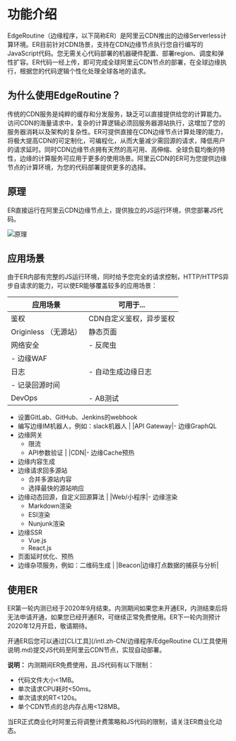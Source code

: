 # 功能介绍

EdgeRoutine（边缘程序，以下简称ER）是阿里云CDN推出的边缘Serverless计算环境。ER目前针对CDN场景，支持在CDN边缘节点执行您自行编写的JavaScript代码。您无需关心代码部署的机器硬件配置、部署region、调度和弹性扩容。ER代码一经上传，即可完成全球阿里云CDN节点的部署，在全球边缘执行，根据您的代码逻辑个性化处理全球各地的请求。

## 为什么使用EdgeRoutine？

传统的CDN服务是纯粹的缓存和分发服务，缺乏可以直接提供给您的计算能力。访问CDN的海量请求中，复杂的计算逻辑必须回服务器源站执行，这增加了您的服务器消耗以及架构的复杂性。ER可提供直接在CDN边缘节点计算处理的能力，将极大提高CDN的可定制化，可编程化，从而大量减少需回源的请求，降低用户的请求延时。同时CDN边缘节点拥有天然的高可用、高伸缩、全球负载均衡的特性，边缘的计算服务可应用于更多的使用场景。阿里云CDN的ER可为您提供边缘节点的计算环境，为您的代码部署提供更多的选择。

## 原理

ER直接运行在阿里云CDN边缘节点上，提供独立的JS运行环境，供您部署JS代码。

![原理](https://static-aliyun-doc.oss-cn-hangzhou.aliyuncs.com/assets/img/zh-CN/1297606951/p86758.png)

## 应用场景

由于ER内部有完整的JS运行环境，同时给予您完全的请求控制，HTTP/HTTPS异步自请求的能力，可以使ER能够覆盖较多的应用场景：

|应用场景|可用于...|
|----|------|
|鉴权|CDN自定义鉴权，异步鉴权|
|Originless （无源站）|静态页面|
|网络安全|-   反爬虫
-   边缘WAF |
|日志|-   自动生成边缘日志
-   记录回源时间 |
|DevOps|-   AB测试
-   设置GitLab、GitHub、Jenkins的webhook
-   编写边缘IM机器人，例如：slack机器人 |
|API Gateway|-   边缘GraphQL
-   边缘网关
    -   限流
    -   API参数验证 |
|CDN|-   边缘Cache预热
-   边缘内容生成
-   边缘请求回多源站
    -   合并多源站内容
    -   选择最快的源站响应
-   边缘动态回源，自定义回源算法 |
|Web/小程序|-   边缘渲染
    -   Markdown渲染
    -   ESI渲染
    -   Nunjunk渲染
-   边缘SSR
    -   Vue.js
    -   React.js
-   页面延时优化、预热
-   边缘杂项服务，例如：二维码生成 |
|Beacon|边缘打点数据的捕获与分析|

## 使用ER

ER第一轮内测已经于2020年9月结束。内测期间如果您未开通ER，内测结束后将无法申请开通，如果您已经开通ER，可继续正常免费使用。ER下一轮内测预计2020年12月开启，敬请期待。

开通ER后您可以通过[CLI工具](/intl.zh-CN/边缘程序/EdgeRoutine CLI工具使用说明.md)提交JS代码至阿里云CDN节点，实现自动部署。

**说明：** 内测期间ER免费使用，且JS代码有以下限制：

-   代码文件大小<1MB。
-   单次请求CPU耗时<50ms。
-   单次请求的RT<120s。
-   单个CDN节点的总内存占用<128MB。

当ER正式商业化时阿里云将调整计费策略和JS代码的限制，请关注ER商业化动态。

